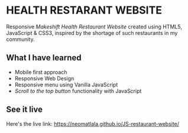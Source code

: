 # HEALTH RESTARANT WEBSITE

Responsive *Makeshift Health Restaurant Website* created using HTML5, JavaScript & CSS3, inspired by the shortage of such restaurants in my community.


## What I have learned
- Mobile first approach
- Responsive Web Design
- Responsive menu using Vanilla JavaScript
- *Scroll to the top button* functionality with JavaScript


## See it live
Here's the live link: https://neomatlala.github.io/JS-restaurant-website/
